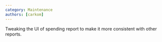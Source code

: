 ```yaml
---
category: Maintenance
authors: [carkom]
---
```


Tweaking the UI of spending report to make it more consistent with other reports.
